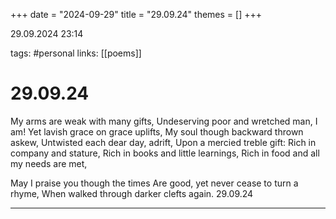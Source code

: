 +++
date = "2024-09-29"
title = "29.09.24"
themes = []
+++

29.09.2024 23:14

tags: #personal
links: [[poems]]

# 29.09.24

My arms are weak with many gifts,
Undeserving poor and wretched man,
I am! Yet lavish grace on grace uplifts,
My soul though backward thrown askew,
Untwisted each dear day, adrift,
Upon a mercied treble gift:
Rich in company and stature,
Rich in books and little learnings,
Rich in food and all my needs are met,

May I praise you though the times
Are good, yet never cease to turn a rhyme,
When walked through darker clefts again.
29.09.24

---

